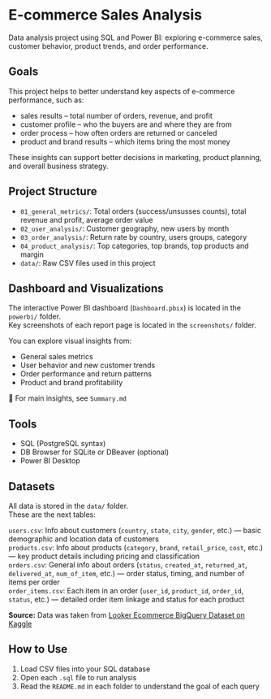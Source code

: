 # E-commerce Sales Analysis

Data analysis project using SQL and Power BI: exploring e-commerce sales, customer behavior, product trends, and order performance.

## Goals

This project helps to better understand key aspects of e-commerce performance, such as:

- sales results – total number of orders, revenue, and profit
- customer profile – who the buyers are and where they are from
- order process – how often orders are returned or canceled
- product and brand results – which items bring the most money

These insights can support better decisions in marketing, product planning, and overall business strategy.

## Project Structure

- `01_general_metrics/`: Total orders (success/unsusses counts), total revenue and profit, average order value  
- `02_user_analysis/`: Customer geography, new users by month  
- `03_order_analysis/`: Return rate by country, users groups, category
- `04_product_analysis/`: Top categories, top brands, top products and margin  
- `data/`: Raw CSV files used in this project

## Dashboard and Visualizations

The interactive Power BI dashboard (`Dashboard.pbix`) is located in the `powerbi/` folder.  
Key screenshots of each report page  is located in the `screenshots/` folder.

You can explore visual insights from:
- General sales metrics
- User behavior and new customer trends
- Order performance and return patterns
- Product and brand profitability

📄 For main insights, see `Summary.md`

## Tools

- SQL (PostgreSQL syntax)  
- DB Browser for SQLite or DBeaver (optional)
- Power BI Desktop

## Datasets

All data is stored in the `data/` folder.  
These are the next tables:

`users.csv`: Info about customers (`country`, `state`, `city`, `gender`, etc.) — basic demographic and location data of customers  
`products.csv`: Info about products (`category`, `brand`, `retail_price`, `cost`, etc.) — key product details including pricing and classification  
`orders.csv`: General info about orders (`status`, `created_at`, `returned_at`, `delivered_at`, `num_of_item`, etc.) — order status, timing, and number of items per order  
`order_items.csv`: Each item in an order (`user_id`, `product_id`, `order_id`, `status`, etc.) — detailed order item linkage and status for each product

**Source:** Data was taken from [Looker Ecommerce BigQuery Dataset on Kaggle](https://www.kaggle.com/datasets/mustafakeser4/looker-ecommerce-bigquery-dataset)

## How to Use

1. Load CSV files into your SQL database  
2. Open each `.sql` file to run analysis  
3. Read the `README.md` in each folder to understand the goal of each query
